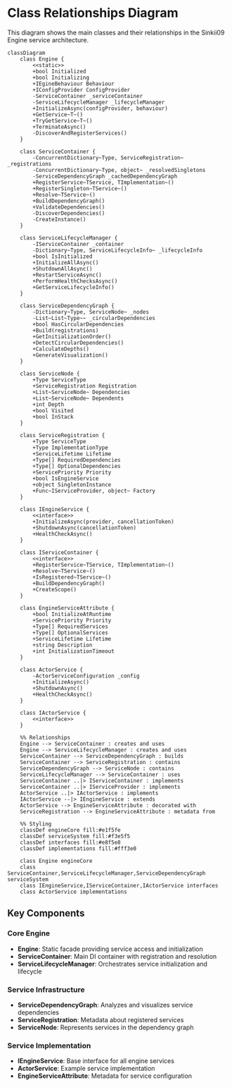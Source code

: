 # Class Relationships Diagram

This diagram shows the main classes and their relationships in the Sinkii09 Engine service architecture.

```mermaid
classDiagram
    class Engine {
        <<static>>
        +bool Initialized
        +bool Initializing
        +IEgineBehaviour Behaviour
        +IConfigProvider ConfigProvider
        -ServiceContainer _serviceContainer
        -ServiceLifecycleManager _lifecycleManager
        +InitializeAsync(configProvider, behaviour)
        +GetService~T~()
        +TryGetService~T~()
        +TerminateAsync()
        -DiscoverAndRegisterServices()
    }

    class ServiceContainer {
        -ConcurrentDictionary~Type, ServiceRegistration~ _registrations
        -ConcurrentDictionary~Type, object~ _resolvedSingletons
        -ServiceDependencyGraph _cachedDependencyGraph
        +RegisterService~TService, TImplementation~()
        +RegisterSingleton~TService~()
        +Resolve~TService~()
        +BuildDependencyGraph()
        +ValidateDependencies()
        -DiscoverDependencies()
        -CreateInstance()
    }

    class ServiceLifecycleManager {
        -IServiceContainer _container
        -Dictionary~Type, ServiceLifecycleInfo~ _lifecycleInfo
        +bool IsInitialized
        +InitializeAllAsync()
        +ShutdownAllAsync()
        +RestartServiceAsync()
        +PerformHealthChecksAsync()
        +GetServiceLifecycleInfo()
    }

    class ServiceDependencyGraph {
        -Dictionary~Type, ServiceNode~ _nodes
        -List~List~Type~~ _circularDependencies
        +bool HasCircularDependencies
        +Build(registrations)
        +GetInitializationOrder()
        +DetectCircularDependencies()
        +CalculateDepths()
        +GenerateVisualization()
    }

    class ServiceNode {
        +Type ServiceType
        +ServiceRegistration Registration
        +List~ServiceNode~ Dependencies
        +List~ServiceNode~ Dependents
        +int Depth
        +bool Visited
        +bool InStack
    }

    class ServiceRegistration {
        +Type ServiceType
        +Type ImplementationType
        +ServiceLifetime Lifetime
        +Type[] RequiredDependencies
        +Type[] OptionalDependencies
        +ServicePriority Priority
        +bool IsEngineService
        +object SingletonInstance
        +Func~IServiceProvider, object~ Factory
    }

    class IEngineService {
        <<interface>>
        +InitializeAsync(provider, cancellationToken)
        +ShutdownAsync(cancellationToken)
        +HealthCheckAsync()
    }

    class IServiceContainer {
        <<interface>>
        +RegisterService~TService, TImplementation~()
        +Resolve~TService~()
        +IsRegistered~TService~()
        +BuildDependencyGraph()
        +CreateScope()
    }

    class EngineServiceAttribute {
        +bool InitializeAtRuntime
        +ServicePriority Priority
        +Type[] RequiredServices
        +Type[] OptionalServices
        +ServiceLifetime Lifetime
        +string Description
        +int InitializationTimeout
    }

    class ActorService {
        -ActorServiceConfiguration _config
        +InitializeAsync()
        +ShutdownAsync()
        +HealthCheckAsync()
    }

    class IActorService {
        <<interface>>
    }

    %% Relationships
    Engine --> ServiceContainer : creates and uses
    Engine --> ServiceLifecycleManager : creates and uses
    ServiceContainer --> ServiceDependencyGraph : builds
    ServiceContainer --> ServiceRegistration : contains
    ServiceDependencyGraph --> ServiceNode : contains
    ServiceLifecycleManager --> ServiceContainer : uses
    ServiceContainer ..|> IServiceContainer : implements
    ServiceContainer ..|> IServiceProvider : implements
    ActorService ..|> IActorService : implements
    IActorService --|> IEngineService : extends
    ActorService --> EngineServiceAttribute : decorated with
    ServiceRegistration --> EngineServiceAttribute : metadata from

    %% Styling
    classDef engineCore fill:#e1f5fe
    classDef serviceSystem fill:#f3e5f5
    classDef interfaces fill:#e8f5e8
    classDef implementations fill:#fff3e0
    
    class Engine engineCore
    class ServiceContainer,ServiceLifecycleManager,ServiceDependencyGraph serviceSystem
    class IEngineService,IServiceContainer,IActorService interfaces
    class ActorService implementations
```

## Key Components

### Core Engine
- **Engine**: Static facade providing service access and initialization
- **ServiceContainer**: Main DI container with registration and resolution
- **ServiceLifecycleManager**: Orchestrates service initialization and lifecycle

### Service Infrastructure  
- **ServiceDependencyGraph**: Analyzes and visualizes service dependencies
- **ServiceRegistration**: Metadata about registered services
- **ServiceNode**: Represents services in the dependency graph

### Service Implementation
- **IEngineService**: Base interface for all engine services
- **ActorService**: Example service implementation
- **EngineServiceAttribute**: Metadata for service configuration